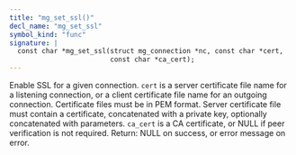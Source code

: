```yaml
---
title: "mg_set_ssl()"
decl_name: "mg_set_ssl"
symbol_kind: "func"
signature: |
  const char *mg_set_ssl(struct mg_connection *nc, const char *cert,
                         const char *ca_cert);
---
```


Enable SSL for a given connection.
`cert` is a server certificate file name for a listening connection,
or a client certificate file name for an outgoing connection.
Certificate files must be in PEM format. Server certificate file
must contain a certificate, concatenated with a private key, optionally
concatenated with parameters.
`ca_cert` is a CA certificate, or NULL if peer verification is not
required.
Return: NULL on success, or error message on error. 


